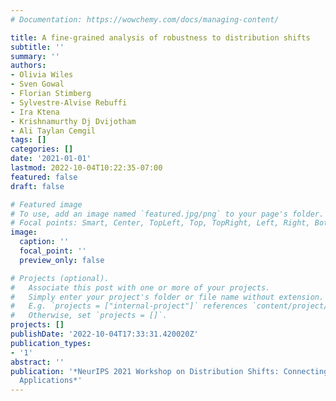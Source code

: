 ```yaml
---
# Documentation: https://wowchemy.com/docs/managing-content/

title: A fine-grained analysis of robustness to distribution shifts
subtitle: ''
summary: ''
authors:
- Olivia Wiles
- Sven Gowal
- Florian Stimberg
- Sylvestre-Alvise Rebuffi
- Ira Ktena
- Krishnamurthy Dj Dvijotham
- Ali Taylan Cemgil
tags: []
categories: []
date: '2021-01-01'
lastmod: 2022-10-04T10:22:35-07:00
featured: false
draft: false

# Featured image
# To use, add an image named `featured.jpg/png` to your page's folder.
# Focal points: Smart, Center, TopLeft, Top, TopRight, Left, Right, BottomLeft, Bottom, BottomRight.
image:
  caption: ''
  focal_point: ''
  preview_only: false

# Projects (optional).
#   Associate this post with one or more of your projects.
#   Simply enter your project's folder or file name without extension.
#   E.g. `projects = ["internal-project"]` references `content/project/deep-learning/index.md`.
#   Otherwise, set `projects = []`.
projects: []
publishDate: '2022-10-04T17:33:31.420020Z'
publication_types:
- '1'
abstract: ''
publication: '*NeurIPS 2021 Workshop on Distribution Shifts: Connecting Methods and
  Applications*'
---
```

